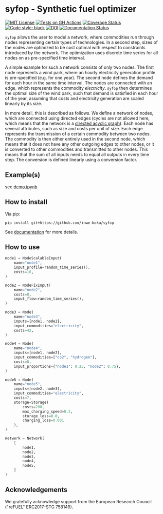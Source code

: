 # syfop - Synthetic fuel optimizer


[![MIT License](https://img.shields.io/github/license/inwe-boku/syfop.svg)](https://choosealicense.com/licenses/mit/)
[![Tests on GH Actions](https://github.com/inwe-boku/syfop/actions/workflows/tests.yml/badge.svg)](https://github.com/inwe-boku/syfop/actions/workflows/tests.yml)
[![Coverage Status](https://coveralls.io/repos/github/inwe-boku/syfop/badge.svg)](https://coveralls.io/github/inwe-boku/syfop)
[![Code style: black](https://img.shields.io/badge/code%20style-black-000000.svg)](https://github.com/psf/black)
[![DOI](https://zenodo.org/badge/550867861.svg)](https://zenodo.org/doi/10.5281/zenodo.10869438)
[![Documentation Status](https://readthedocs.org/projects/syfop/badge/?version=latest)](https://syfop.readthedocs.io/)


`syfop` allows the user to model a network, where commodities run through nodes representing
certain types of technologies. In a second step, sizes of the nodes are optimized to be cost
optimal with respect to constraints introduced by the network. The optimization uses discrete time
series for all nodes on as pre-specified time interval.

A simple example for such a network consists of only two nodes. The first node represents a wind
park, where an hourly electricity generation profile is pre-specified (e.g. for one year). The
second node defines the demand for each hour in the same time interval. The nodes are connected
with an edge, which represents the commodity _electricity_. `syfop` then determines the optimal
size of the wind park, such that demand is satisfied in each hour of the year, assuming that costs
and electricity generation are scaled linearly by its size.

In more detail, this is described as follows. We define a network of nodes, which are connected
using directed edges (cycles are not allowed here, which means that the network is a [directed
acyclic graph](https://en.wikipedia.org/wiki/Directed_acyclic_graph)). Each node has several
attributes, such as size and costs per unit of size. Each edge represents the transmission of a
certain commodity between two nodes. The commodity is then either entirely used in the second node,
which means that it does not have any other outgoing edges to other nodes, or it is converted to
other commodities and transmitted to other nodes. This means that the sum of all inputs needs to
equal all outputs in every time step. The conversion is defined linearly using a conversion factor.


Example(s)
----------

see [demo.ipynb](notebooks/demo.ipynb)


How to install
--------------

Via pip:

    pip install git+https://github.com/inwe-boku/syfop

See [documentation](https://syfop.readthedocs.io/latest/installation.html) for more details.


How to use
----------


```python
node1 = NodeScalableInput(
    name="node1",
    input_profile=random_time_series(),
    costs=10,
)
```

```python
node2 = NodeFixInput(
    name="node2",
    costs=0,
    input_flow=random_time_series(),
)

```

```python
node3 = Node(
    name="node3",
    inputs=[node1, node2],
    input_commodities="electricity",
    costs=42,
)

```

```python
node4 = Node(
    name="node4",
    inputs=[node1, node2],
    input_commodities=["co2", "hydrogen"],
    costs=8,
    input_proportions={"node1": 0.25, "node2": 0.75},
)
```

```python
node5 = Node(
    name="node5",
    inputs=[node2, node3],
    input_commodities="electricity",
    costs=7,
    storage=Storage(
        costs=200,
        max_charging_speed=0.2,
        storage_loss=0.0,
        charging_loss=0.001
    ),
)
```

```python
network = Network(
    [
        node1,
        node2,
        node3,
        node4,
        node5,
    ]
)
```


Acknowledgements
----------------

We gratefully acknowledge support from the European Research Council ("reFUEL" ERC2017-STG 758149).
